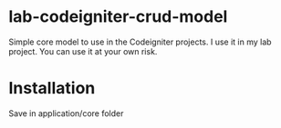 # lab-codeigniter-crud-model
Simple core model to use in the Codeigniter projects. I use it in my lab project. You can use it at your own risk.

# Installation
Save in application/core folder
